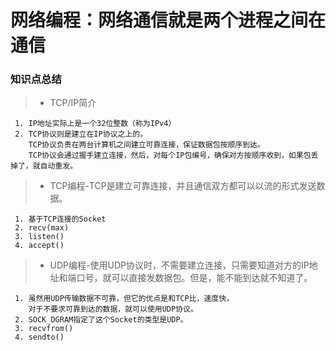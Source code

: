 # 网络编程：网络通信就是两个进程之间在通信
### 知识点总结

> * TCP/IP简介

     1. IP地址实际上是一个32位整数（称为IPv4）
     2. TCP协议则是建立在IP协议之上的。
        TCP协议负责在两台计算机之间建立可靠连接，保证数据包按顺序到达。
        TCP协议会通过握手建立连接，然后，对每个IP包编号，确保对方按顺序收到，如果包丢掉了，就自动重发。

> * TCP编程-TCP是建立可靠连接，并且通信双方都可以以流的形式发送数据。

     1. 基于TCP连接的Socket
     2. recv(max)
     3. listen()
     4. accept()

> * UDP编程-使用UDP协议时，不需要建立连接，只需要知道对方的IP地址和端口号，就可以直接发数据包。但是，能不能到达就不知道了。

     1. 虽然用UDP传输数据不可靠，但它的优点是和TCP比，速度快，
        对于不要求可靠到达的数据，就可以使用UDP协议。
     2. SOCK_DGRAM指定了这个Socket的类型是UDP。
     3. recvfrom()
     4. sendto()